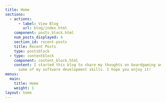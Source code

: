 ```yaml
---
title: Home
sections:
  - actions:
      - label: View Blog
        url: blog/index.html
    component: posts_block.html
    num_posts_displayed: 4
    section_id: recent-posts
    title: Recent Posts
    type: postsblock
  - type: contentblock
    component: content_block.html
    content: I started this blog to share my thoughts on boardgaming and to practice
      some of my software development skills. I hope you enjoy it!
menus:
  main:
    title: Home
    weight: 1
layout: home
---
```

